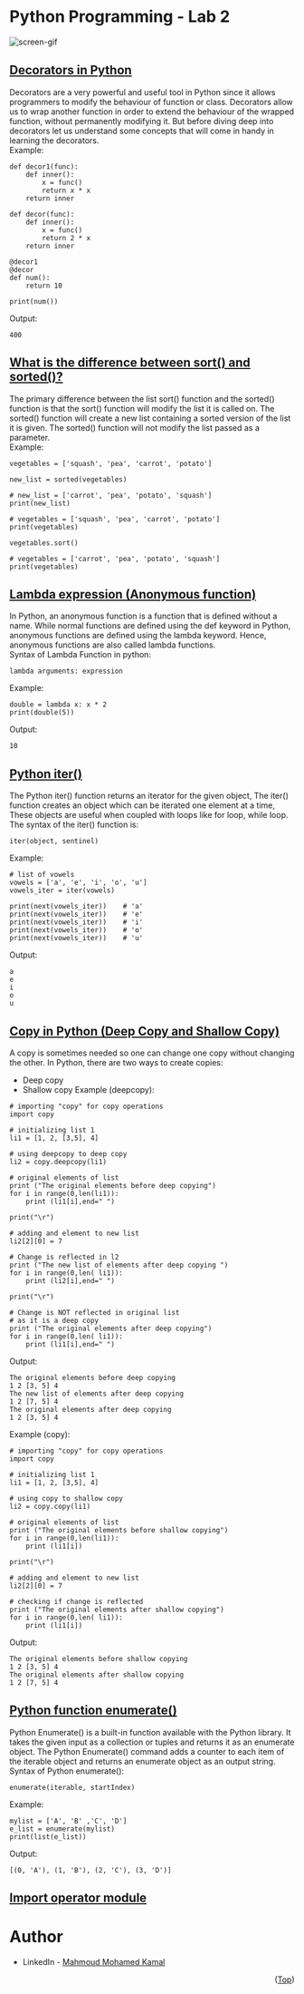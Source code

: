 # Python Programming - Lab 2

![screen-gif](./Lab2.gif)

## [Decorators in Python](https://www.geeksforgeeks.org/decorators-in-python/)
Decorators are a very powerful and useful tool in Python since it allows programmers to modify the behaviour of function or class. Decorators allow us to wrap another function in order to extend the behaviour of the wrapped function, without permanently modifying it. But before diving deep into decorators let us understand some concepts that will come in handy in learning the decorators. \
Example:
```
def decor1(func):
    def inner():
        x = func()
        return x * x
    return inner
 
def decor(func):
    def inner():
        x = func()
        return 2 * x
    return inner
 
@decor1
@decor
def num():
    return 10
 
print(num())
```
Output:
```
400
```

## [What is the difference between sort() and sorted()?](https://discuss.codecademy.com/t/what-is-the-difference-between-sort-and-sorted/349679)
The primary difference between the list sort() function and the sorted() function is that the sort() function will modify the list it is called on. The sorted() function will create a new list containing a sorted version of the list it is given. The sorted() function will not modify the list passed as a parameter. \
Example:
```
vegetables = ['squash', 'pea', 'carrot', 'potato']

new_list = sorted(vegetables)

# new_list = ['carrot', 'pea', 'potato', 'squash']
print(new_list)

# vegetables = ['squash', 'pea', 'carrot', 'potato']
print(vegetables)

vegetables.sort()

# vegetables = ['carrot', 'pea', 'potato', 'squash']
print(vegetables)
```

## [Lambda expression (Anonymous function)](https://www.programiz.com/python-programming/anonymous-function#:~:text=What%20are%20lambda%20functions%20in,are%20also%20called%20lambda%20functions.)
In Python, an anonymous function is a function that is defined without a name. While normal functions are defined using the def keyword in Python, anonymous functions are defined using the lambda keyword. Hence, anonymous functions are also called lambda functions. \
Syntax of Lambda Function in python:
```
lambda arguments: expression
```
Example:
```
double = lambda x: x * 2
print(double(5))
```
Output:
```
10
```

## [Python iter()](https://www.programiz.com/python-programming/methods/built-in/iter)
The Python iter() function returns an iterator for the given object, The iter() function creates an object which can be iterated one element at a time, These objects are useful when coupled with loops like for loop, while loop. \
The syntax of the iter() function is:
```
iter(object, sentinel)
```
Example:
```
# list of vowels
vowels = ['a', 'e', 'i', 'o', 'u']
vowels_iter = iter(vowels)

print(next(vowels_iter))    # 'a'
print(next(vowels_iter))    # 'e'
print(next(vowels_iter))    # 'i'
print(next(vowels_iter))    # 'o'
print(next(vowels_iter))    # 'u'
```
Output:
```
a
e
i
o
u
```

## [Copy in Python (Deep Copy and Shallow Copy)](https://www.geeksforgeeks.org/copy-python-deep-copy-shallow-copy/)
A copy is sometimes needed so one can change one copy without changing the other. In Python, there are two ways to create copies: 
- Deep copy
- Shallow copy
Example (deepcopy):
```
# importing "copy" for copy operations
import copy
  
# initializing list 1
li1 = [1, 2, [3,5], 4]
  
# using deepcopy to deep copy 
li2 = copy.deepcopy(li1)
  
# original elements of list
print ("The original elements before deep copying")
for i in range(0,len(li1)):
    print (li1[i],end=" ")
  
print("\r")
  
# adding and element to new list
li2[2][0] = 7
  
# Change is reflected in l2 
print ("The new list of elements after deep copying ")
for i in range(0,len( li1)):
    print (li2[i],end=" ")
  
print("\r")
  
# Change is NOT reflected in original list
# as it is a deep copy
print ("The original elements after deep copying")
for i in range(0,len( li1)):
    print (li1[i],end=" ")
```
Output:
```
The original elements before deep copying
1 2 [3, 5] 4 
The new list of elements after deep copying 
1 2 [7, 5] 4 
The original elements after deep copying
1 2 [3, 5] 4
```
Example (copy):
```
# importing "copy" for copy operations
import copy

# initializing list 1
li1 = [1, 2, [3,5], 4]

# using copy to shallow copy
li2 = copy.copy(li1)

# original elements of list
print ("The original elements before shallow copying")
for i in range(0,len(li1)):
	print (li1[i])

print("\r")

# adding and element to new list
li2[2][0] = 7

# checking if change is reflected
print ("The original elements after shallow copying")
for i in range(0,len( li1)):
	print (li1[i])
```
Output:
```
The original elements before shallow copying
1 2 [3, 5] 4 
The original elements after shallow copying
1 2 [7, 5] 4 
```

## [Python function enumerate()](https://www.guru99.com/python-enumerate-function.html#:~:text=Python%20Enumerate()%20is%20a,object%20as%20an%20output%20string.)
Python Enumerate() is a built-in function available with the Python library. It takes the given input as a collection or tuples and returns it as an enumerate object. The Python Enumerate() command adds a counter to each item of the iterable object and returns an enumerate object as an output string. \
Syntax of Python enumerate():
```
enumerate(iterable, startIndex)
```
Example:
```
mylist = ['A', 'B' ,'C', 'D']
e_list = enumerate(mylist)
print(list(e_list))
```
Output:
```
[(0, 'A'), (1, 'B'), (2, 'C'), (3, 'D')]
```

## [Import operator module](https://www.javatpoint.com/operator-module-in-python)

# Author
* LinkedIn - [Mahmoud Mohamed Kamal](https://www.linkedin.com/in/mahmoudfierro98)

<p align="right">(<a href="#top">Top</a>)</p>
